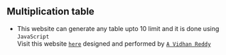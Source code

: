 ## Multiplication table
- This website can generate any table upto 10 limit and it is done using `JavaScript` \
  Visit this website [`here`]() designed and performed by [`A Vidhan Reddy`](https://linktr.ee/itsvidhanreddy)
